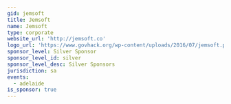 ```yaml
---
gid: jemsoft
title: Jemsoft
name: Jemsoft
type: corporate
website_url: 'http://jemsoft.co'
logo_url: 'https://www.govhack.org/wp-content/uploads/2016/07/jemsoft.png'
sponsor_level: Silver Sponsor
sponsor_level_id: silver
sponsor_level_desc: Silver Sponsors
jurisdiction: sa
events:
  - adelaide
is_sponsor: true
---
```

